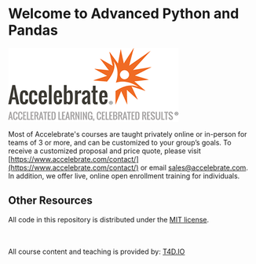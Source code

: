 # Welcome to Advanced Python and Pandas

![Accelebrate Logo](images/accelebrate-logo.png "Accelebrate Logo")

Most of Accelebrate's courses are taught privately online or in-person for teams of 3 or more, and can be customized to your group’s goals. To receive a customized proposal and price quote, please visit [https://www.accelebrate.com/contact/](https://www.accelebrate.com/contact/) or email [sales@accelebrate.com](sales@accelebrate.com). In addition, we offer live, online open enrollment training for individuals.

## Other Resources

All code in this repository is distributed under the [MIT license](license.txt).

<br><br>
All course content and teaching is provided by: [T4D.IO](https://www.t4d.io)